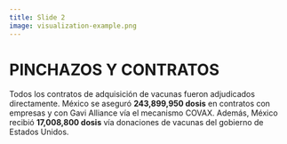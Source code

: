 ```yaml
---
title: Slide 2
image: visualization-example.png
---
```


# PINCHAZOS Y CONTRATOS

Todos los contratos de adquisición de vacunas fueron adjudicados directamente. México se aseguró **243,899,950 dosis** en contratos con empresas y con Gavi Alliance vía el mecanismo COVAX. Además, México recibió **17,008,800 dosis** vía donaciones de vacunas del gobierno de Estados Unidos. 
